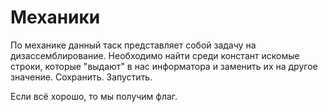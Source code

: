 # Механики

По механике данный таск представляет собой задачу на дизассемблирование. Необходимо найти среди констант искомые строки, которые "выдают" в нас информатора и заменить их на другое значение. Сохранить. Запустить.

Если всё хорошо, то мы получим флаг.

